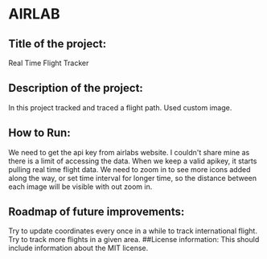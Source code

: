 # AIRLAB

## Title of the project:  
Real Time Flight Tracker
## Description of the project:
In this project tracked and traced a flight path. Used custom image.
## How to Run: 
We need to get the api key from airlabs website. I couldn't share mine as there is a limit of accessing the data. When we keep a valid apikey, it starts pulling real time flight data. We need to zoom in to see more icons added along the way, or set time interval for longer time, so the distance between each image will be visible with out zoom in.
## Roadmap of future improvements:
Try to update coordinates every once in a while to track international flight. Try to track more flights in a given area. 
##License information: This should include information about the MIT license. 
